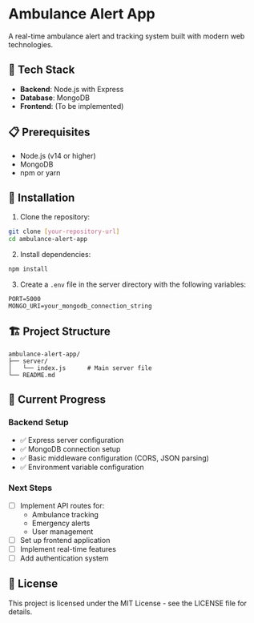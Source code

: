 # Ambulance Alert App

A real-time ambulance alert and tracking system built with modern web technologies.

## 🚀 Tech Stack

- **Backend**: Node.js with Express
- **Database**: MongoDB
- **Frontend**: (To be implemented)

## 📋 Prerequisites

- Node.js (v14 or higher)
- MongoDB
- npm or yarn

## 🔧 Installation

1. Clone the repository:
```bash
git clone [your-repository-url]
cd ambulance-alert-app
```

2. Install dependencies:
```bash
npm install
```

3. Create a `.env` file in the server directory with the following variables:
```
PORT=5000
MONGO_URI=your_mongodb_connection_string
```

## 🏗️ Project Structure

```
ambulance-alert-app/
├── server/
│   └── index.js      # Main server file
└── README.md
```

## 🚀 Current Progress

### Backend Setup
- ✅ Express server configuration
- ✅ MongoDB connection setup
- ✅ Basic middleware configuration (CORS, JSON parsing)
- ✅ Environment variable configuration

### Next Steps
- [ ] Implement API routes for:
  - Ambulance tracking
  - Emergency alerts
  - User management
- [ ] Set up frontend application
- [ ] Implement real-time features
- [ ] Add authentication system

## 📝 License

This project is licensed under the MIT License - see the LICENSE file for details.
